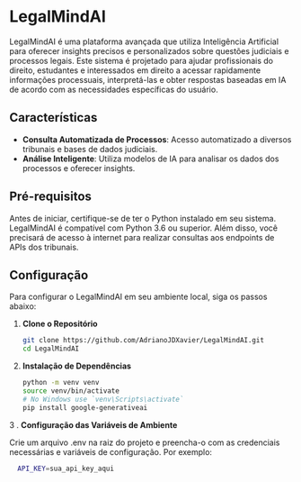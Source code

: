 # LegalMindAI

LegalMindAI é uma plataforma avançada que utiliza Inteligência Artificial para oferecer insights precisos e personalizados sobre questões judiciais e processos legais. Este sistema é projetado para ajudar profissionais do direito, estudantes e interessados em direito a acessar rapidamente informações processuais, interpretá-las e obter respostas baseadas em IA de acordo com as necessidades específicas do usuário.

## Características

- **Consulta Automatizada de Processos**: Acesso automatizado a diversos tribunais e bases de dados judiciais.
- **Análise Inteligente**: Utiliza modelos de IA para analisar os dados dos processos e oferecer insights.

## Pré-requisitos

Antes de iniciar, certifique-se de ter o Python instalado em seu sistema. LegalMindAI é compatível com Python 3.6 ou superior. Além disso, você precisará de acesso à internet para realizar consultas aos endpoints de APIs dos tribunais.

## Configuração

Para configurar o LegalMindAI em seu ambiente local, siga os passos abaixo:

1. **Clone o Repositório**
   ```bash
   git clone https://github.com/AdrianoJDXavier/LegalMindAI.git
   cd LegalMindAI

2. **Instalação de Dependências**
   ```bash
   python -m venv venv
   source venv/bin/activate  
   # No Windows use `venv\Scripts\activate`
   pip install google-generativeai

3 . **Configuração das Variáveis de Ambiente**

Crie um arquivo .env na raiz do projeto e preencha-o com as credenciais necessárias e variáveis de configuração. Por exemplo:

```bash
  API_KEY=sua_api_key_aqui
